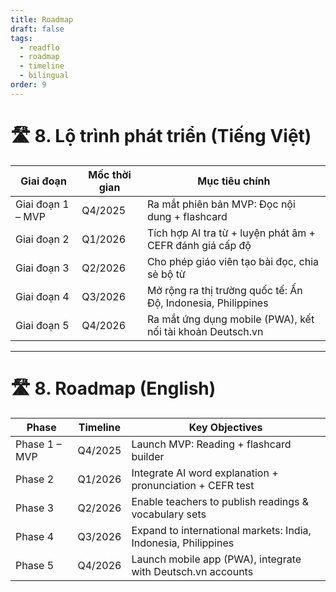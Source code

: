 ```yaml
---
title: Roadmap
draft: false
tags:
  - readflo
  - roadmap
  - timeline
  - bilingual
order: 9
---
```


# 🛣️ 8. Lộ trình phát triển (Tiếng Việt)

| Giai đoạn        | Mốc thời gian     | Mục tiêu chính                                          |
|------------------|-------------------|---------------------------------------------------------|
| Giai đoạn 1 – MVP | Q4/2025           | Ra mắt phiên bản MVP: Đọc nội dung + flashcard          |
| Giai đoạn 2       | Q1/2026           | Tích hợp AI tra từ + luyện phát âm + CEFR đánh giá cấp độ |
| Giai đoạn 3       | Q2/2026           | Cho phép giáo viên tạo bài đọc, chia sẻ bộ từ            |
| Giai đoạn 4       | Q3/2026           | Mở rộng ra thị trường quốc tế: Ấn Độ, Indonesia, Philippines |
| Giai đoạn 5       | Q4/2026           | Ra mắt ứng dụng mobile (PWA), kết nối tài khoản Deutsch.vn |

---

# 🛣️ 8. Roadmap (English)

| Phase             | Timeline          | Key Objectives                                           |
|-------------------|-------------------|----------------------------------------------------------|
| Phase 1 – MVP     | Q4/2025           | Launch MVP: Reading + flashcard builder                 |
| Phase 2           | Q1/2026           | Integrate AI word explanation + pronunciation + CEFR test |
| Phase 3           | Q2/2026           | Enable teachers to publish readings & vocabulary sets   |
| Phase 4           | Q3/2026           | Expand to international markets: India, Indonesia, Philippines |
| Phase 5           | Q4/2026           | Launch mobile app (PWA), integrate with Deutsch.vn accounts |
